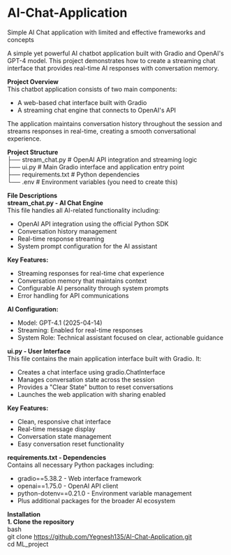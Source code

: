 # AI-Chat-Application
Simple AI Chat application with limited and effective frameworks and concepts

A simple yet powerful AI chatbot application built with Gradio and OpenAI's GPT-4 model. This project demonstrates how to create a streaming chat interface that provides real-time AI responses with conversation memory.

**Project Overview**  
This chatbot application consists of two main components:
*  A web-based chat interface built with Gradio
*  A streaming chat engine that connects to OpenAI's API

The application maintains conversation history throughout the session and streams responses in real-time, creating a smooth conversational experience.  

**Project Structure**  
├── stream_chat.py     # OpenAI API integration and streaming logic  
├── ui.py              # Main Gradio interface and application entry point    
├── requirements.txt   # Python dependencies  
└── .env              # Environment variables (you need to create this)  

**File Descriptions**  
**stream_chat.py - AI Chat Engine**  
This file handles all AI-related functionality including:  
* OpenAI API integration using the official Python SDK  
* Conversation history management  
* Real-time response streaming  
* System prompt configuration for the AI assistant

**Key Features:**  
* Streaming responses for real-time chat experience
* Conversation memory that maintains context
* Configurable AI personality through system prompts
* Error handling for API communications

**AI Configuration:**  
* Model: GPT-4.1 (2025-04-14)
* Streaming: Enabled for real-time responses
* System Role: Technical assistant focused on clear, actionable guidance

**ui.py - User Interface**  
This file contains the main application interface built with Gradio. It:  
* Creates a chat interface using gradio.ChatInterface
* Manages conversation state across the session
* Provides a "Clear State" button to reset conversations
* Launches the web application with sharing enabled

**Key Features:**  
* Clean, responsive chat interface
* Real-time message display
* Conversation state management
* Easy conversation reset functionality

**requirements.txt - Dependencies**  
Contains all necessary Python packages including:  
* gradio==5.38.2 - Web interface framework
* openai==1.75.0 - OpenAI API client
* python-dotenv==0.21.0 - Environment variable management
* Plus additional packages for the broader AI ecosystem

**Installation**  
**1. Clone the repository**  
bash  
git  clone https://github.com/Yegnesh135/AI-Chat-Application.git  
cd ML_project

  
